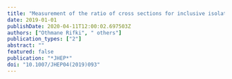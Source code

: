 ```yaml
---
title: "Measurement of the ratio of cross sections for inclusive isolated-photon production in $pp$ collisions at $sqrt s = 13$ and $8$ TeV with the ATLAS detector"
date: 2019-01-01
publishDate: 2020-04-11T12:00:02.697503Z
authors: ["Othmane Rifki", " others"]
publication_types: ["2"]
abstract: ""
featured: false
publication: "*JHEP*"
doi: "10.1007/JHEP04(2019)093"
---
```


